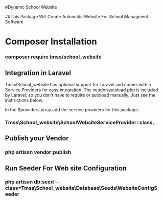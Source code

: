 #Dynamc School Website

##This Package Will Create Automatic Website For School Managment Software

# Composer Installation
### composer require tmss/school_website

## Integration in Laravel
Tmss\School_website  has optional support for Laravel and comes with a Service Providers for easy integration. The vendor/autoload.php is included by Laravel, so you don't have to require or autoload manually. Just see the instructions below.

In the $providers array add the service providers for this package.

### Tmss\School_website\SchoolWebsiteServiceProvider::class,

## Publish your Vendor

### php artisan vendor:publish

## Run Seeder For Web site Configuration

### php artisan db:seed --class=Tmss\School_website\Database\Seeds\WebsiteConfigSeeder


